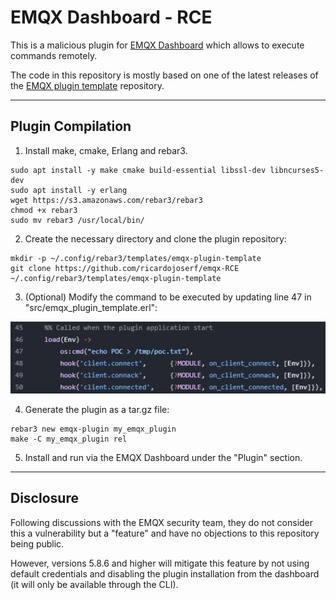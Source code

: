 # EMQX Dashboard - RCE

This is a malicious plugin for [EMQX Dashboard](https://github.com/emqx/emqx-dashboard) which allows to execute commands remotely.

The code in this repository is mostly based on one of the latest releases of the [EMQX plugin template](https://github.com/emqx/emqx-plugin-template) repository.


----------------------

## Plugin Compilation

1. Install make, cmake, Erlang and rebar3.

```shell
sudo apt install -y make cmake build-essential libssl-dev libncurses5-dev
sudo apt install -y erlang
wget https://s3.amazonaws.com/rebar3/rebar3
chmod +x rebar3
sudo mv rebar3 /usr/local/bin/
```

2. Create the necessary directory and clone the plugin repository:

```shell
mkdir -p ~/.config/rebar3/templates/emqx-plugin-template
git clone https://github.com/ricardojoserf/emqx-RCE ~/.config/rebar3/templates/emqx-plugin-template
```

3. (Optional) Modify the command to be executed by updating line 47 in "src/emqx_plugin_template.erl":

![img](https://raw.githubusercontent.com/ricardojoserf/ricardojoserf.github.io/refs/heads/master/images/emqx/Screenshot_1.png)

4. Generate the plugin as a tar.gz file:

```shell
rebar3 new emqx-plugin my_emqx_plugin
make -C my_emqx_plugin rel
```

5. Install and run via the EMQX Dashboard under the "Plugin" section.

----------------------

## Disclosure

Following discussions with the EMQX security team, they do not consider this a vulnerability but a "feature" and have no objections to this repository being public.

However, versions 5.8.6 and higher will mitigate this feature by not using default credentials and disabling the plugin installation from the dashboard (it will only be available through the CLI).
